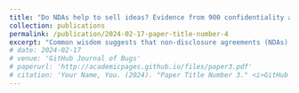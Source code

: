 ```yaml
---
title: "Do NDAs help to sell ideas? Evidence from 900 confidentiality agreements"
collection: publications
permalink: /publication/2024-02-17-paper-title-number-4
excerpt: "Common wisdom suggests that non-disclosure agreements (NDAs) can help sellers safely disclose their ideas to potential buyers. However, buyers could potentially refuse to sign a binding agreement prior to disclosure, making them more likely to walk away from the transaction. Using data from an online marketplace for digital startups, I test the role of NDAs in facilitating idea transactions. I observe which sellers require potential buyers to sign a confidentiality agreement and the information disclosed by sellers after signing the NDA. I find that confidentiality agreements enable sellers to share more information: sellers who require NDAs from potential bidders are 24% more likely to share their profit and loss statements compared to those who do not. However, confidentiality agreements discourage bidder participation: requiring confidentiality agreements is associated with 29% fewer bids, making it 6% less likely that the venture will be sold. Overall, the results cast doubt on the effectiveness of NDAs in fostering idea markets."
# date: 2024-02-17
# venue: 'GitHub Journal of Bugs'
# paperurl: 'http://academicpages.github.io/files/paper3.pdf'
# citation: 'Your Name, You. (2024). "Paper Title Number 3." <i>GitHub Journal of Bugs</i>. 1(3).'
---
```

